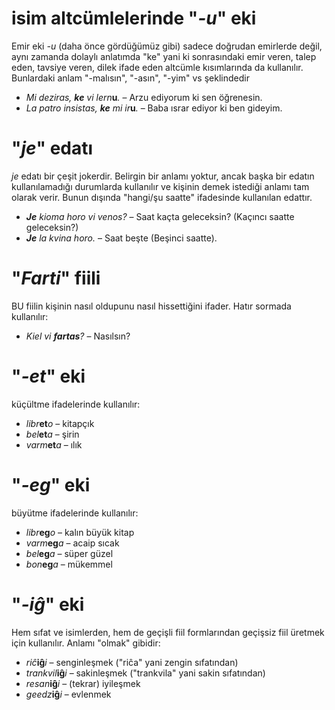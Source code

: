 # isim altcümlelerinde "*-u*" eki

Emir eki *-u* (daha önce gördüğümüz gibi) sadece doğrudan emirlerde değil, aynı zamanda dolaylı anlatımda "ke" yani ki sonrasındaki emir veren, talep eden, tavsiye veren, dilek ifade eden altcümle kısımlarında da kullanılır. Bunlardaki anlam "-malısın", "-asın", "-yim" vs şeklindedir

- *Mi deziras, __ke__ vi lern*__u__*.* – Arzu ediyorum ki sen öğrenesin.
- *La patro insistas, __ke__ mi ir*__u__*.* – Baba ısrar ediyor ki ben gideyim. 
 
# "*je*" edatı

*je* edatı bir çeşit jokerdir. Belirgin bir anlamı yoktur, ancak başka bir edatın kullanılamadığı durumlarda kullanılır ve kişinin demek istediği anlamı tam olarak verir. Bunun dışında "hangi/şu saatte" ifadesinde kullanılan edattır.

- *__Je__ kioma horo vi venos?* – Saat kaçta geleceksin? (Kaçıncı saatte geleceksin?)
- *__Je__ la kvina horo.* – Saat beşte (Beşinci saatte).
 

# "*Farti*" fiili

BU fiilin kişinin nasıl oldupunu nasıl hissettiğini ifader. Hatır sormada kullanılır:

- *Kiel vi __fartas__?* – Nasılsın?


# "*-et*" eki

küçültme ifadelerinde kullanılır:

- *libr*__et__*o* – kitapçık
- *bel*__et__*a*  – şirin
- *varm*__et__*a* – ılık
 

# "*-eg*" eki

büyütme ifadelerinde kullanılır:

- *libr*__eg__*o*    – kalın büyük kitap
- *varm*__eg__*a*  – acaip sıcak
- *bel*__eg__*a*   – süper güzel
- *bon*__eg__*a*   – mükemmel
 

# "*-iĝ*" eki

Hem sıfat ve isimlerden, hem de geçişli fiil formlarından geçişsiz fiil üretmek için kullanılır. Anlamı "olmak" gibidir:

- *riĉ*__iĝ__*i*          – senginleşmek ("riĉa" yani zengin sıfatından)
- *trankvil*__iĝ__*i* – sakinleşmek ("trankvila" yani sakin sıfatından)
- *resan*__iĝ__*i*    – (tekrar) iyileşmek
- *geedz*__iĝ__*i*    – evlenmek
 

